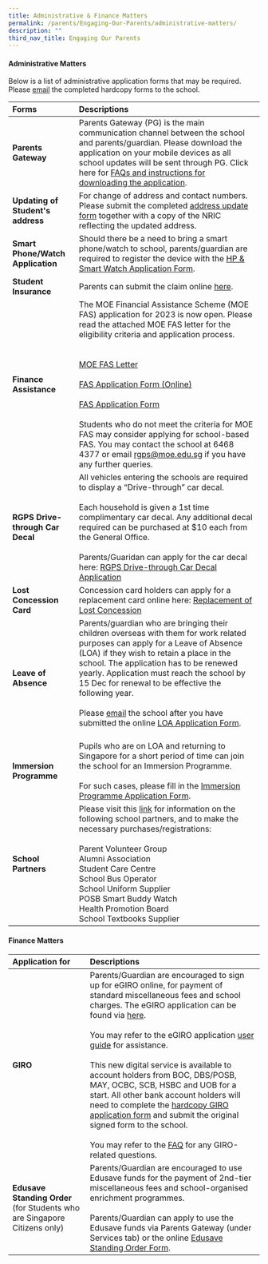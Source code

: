 ```yaml
---
title: Administrative & Finance Matters
permalink: /parents/Engaging-Our-Parents/administrative-matters/
description: ""
third_nav_title: Engaging Our Parents
---
```

#### **Administrative Matters**

Below is a list of administrative application forms that may be required. Please [email](rgps@moe.edu.sg) the completed hardcopy forms to the school.

| Forms    | Descriptions |
|:-------|:-----------|
|**Parents Gateway**|Parents Gateway (PG) is the main communication channel between the school and parents/guardian. Please download the application on your mobile devices as all school updates will be sent through PG. Click here for [FAQs and instructions for downloading the application](https://pg.moe.edu.sg/faq).|
|  **Updating of Student's address** |  For change of address and contact numbers. Please submit the completed [address update form](/files/Forms/Form%20C%20(Address%20Updates).pdf) together with a copy of the NRIC reflecting the updated address.|
|**Smart Phone/Watch Application**|Should there be a need to bring a smart phone/watch to school, parents/guardian are required to register the device with the [HP & Smart Watch Application Form](/files/Forms/HP%20&%20SW%20Registration%20Form.pdf).|
|**Student Insurance**|Parents can submit the claim online [here](https://studentgpa.incomegroupins.com.sg/#/).|
|**Finance Assistance**|The MOE Financial Assistance Scheme (MOE FAS) application for 2023 is now open. Please read the attached MOE FAS letter for the eligibility criteria and application process. <br><br><br>[MOE FAS Letter](/files/Forms/MOE%20FAS%20Letter.pdf)<br><br>[FAS Application Form  (Online)](https://form.gov.sg/632432ba67747a0011d4a0cc)<br><br>[FAS Application Form](/files/Forms/FAS%20Application%20Form_2023.pdf)<br><br>Students who do not meet the criteria for MOE FAS may consider applying for school-based FAS. You may contact the school at 6468 4377 or email [rgps@moe.edu.sg](mailto:rgps@moe.edu.sg) if you have any further queries.|
|**RGPS Drive-through Car Decal**| All vehicles entering the schools are required to display a “Drive-through” car decal. <br><br>Each household is given a 1st time complimentary car decal. Any additional decal required can be purchased at $10 each from the General Office. <br><br>Parents/Guaridan can apply for the car decal here: [RGPS Drive-through Car Decal Application](https://go.gov.sg/rgps-car-decal)|
|**Lost Concession Card**| Concession card holders can apply for a replacement card online here: [Replacement of Lost Concession](https://www.transitlink.com.sg/lost-card-replacement/)|
|**Leave of Absence**| Parents/guardian who are bringing their children overseas with them for work related purposes can apply for a Leave of Absence (LOA) if they wish to retain a place in the school. The application has to be renewed yearly. Application must reach the school by 15 Dec for renewal to be effective the following year. <br><br>Please [email](rgps@moe.edu.sg) the school after you have submitted the online [LOA Application Form](https://go.gov.sg/rgps-loa).<br><br>|
|**Immersion Programme**|Pupils who are on LOA and returning to Singapore for a short period of time can join the school for an Immersion Programme.<br><br>For such cases, please fill in the [Immersion Programme Application Form](/files/Forms/Immersion%20Form%20for%20application.pdf).|
|**School Partners**|Please visit this [link](https://www.rafflesgirlspri.moe.edu.sg/parents/Engaging-Our-Parents/sch-partners/) for information on the following school partners, and to make the necessary purchases/registrations: <br><br>Parent Volunteer Group<br>Alumni Association<br>Student Care Centre<br>School Bus Operator<br>School Uniform Supplier<br>POSB Smart Buddy Watch<br>Health Promotion Board<br>School Textbooks Supplier

#### **Finance Matters**

| Application for    | Descriptions |
|:-------|:-----------|
|  **GIRO** |Parents/Guardian are encouraged to sign up for eGIRO online, for payment of standard miscellaneous fees and school charges. The eGIRO application can be found via [here](https://www.moe.gov.sg/financial-matters/fees/egiro).<br><br> You may refer to the eGIRO application [user guide](/files/Forms/eGIRO%20Userguide.pdf) for assistance. <br><br> This new digital service is available to account holders from BOC, DBS/POSB, MAY, OCBC, SCB, HSBC and UOB for a start. All other bank account holders will need to complete the [hardcopy GIRO application form](/files/Forms/GIRO_application_form_Nov2022.pdf) and submit the original signed form to the school. <br><br>You may refer to the [FAQ](https://go.gov.sg/moe-egiro-faq) for any GIRO-related questions.|
|**Edusave Standing Order** (for Students who are Singapore Citizens only)|Parents/Guardian are encouraged to use Edusave funds for the payment of 2nd\-tier miscellaneous fees and school-organised enrichment programmes.<br><br>Parents/Guardian can apply to use the Edusave funds via Parents Gateway (under Services tab) or the online [Edusave Standing Order Form](https://form.gov.sg/#!/5be24a1bb3f842000fdc4e59). |